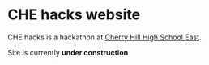 # CHE hacks website
CHE hacks is a hackathon at [Cherry Hill High School East](https://www.google.com/maps/place/Cherry+Hill+High+School+East/@39.876549,-74.964047,17z/data=!3m1!4b1!4m2!3m1!1s0x89c1334c710f413f:0x17a270bfdcd9340a).

Site is currently **under construction**

